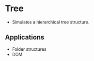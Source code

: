 # Tree

-   Simulates a hierarchical tree structure.

## Applications

-   Folder structures
-   DOM
